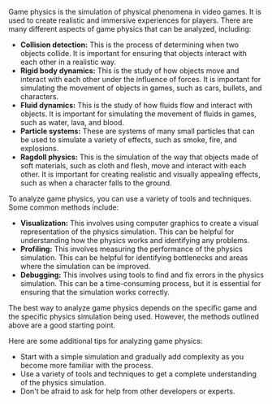 Game physics is the simulation of physical phenomena in video games. It is used to create realistic and immersive experiences for players. There are many different aspects of game physics that can be analyzed, including:

- **Collision detection:** This is the process of determining when two objects collide. It is important for ensuring that objects interact with each other in a realistic way.
- **Rigid body dynamics:** This is the study of how objects move and interact with each other under the influence of forces. It is important for simulating the movement of objects in games, such as cars, bullets, and characters.
- **Fluid dynamics:** This is the study of how fluids flow and interact with objects. It is important for simulating the movement of fluids in games, such as water, lava, and blood.
- **Particle systems:** These are systems of many small particles that can be used to simulate a variety of effects, such as smoke, fire, and explosions.
- **Ragdoll physics:** This is the simulation of the way that objects made of soft materials, such as cloth and flesh, move and interact with each other. It is important for creating realistic and visually appealing effects, such as when a character falls to the ground.

To analyze game physics, you can use a variety of tools and techniques. Some common methods include:

- **Visualization:** This involves using computer graphics to create a visual representation of the physics simulation. This can be helpful for understanding how the physics works and identifying any problems.
- **Profiling:** This involves measuring the performance of the physics simulation. This can be helpful for identifying bottlenecks and areas where the simulation can be improved.
- **Debugging:** This involves using tools to find and fix errors in the physics simulation. This can be a time-consuming process, but it is essential for ensuring that the simulation works correctly.

The best way to analyze game physics depends on the specific game and the specific physics simulation being used. However, the methods outlined above are a good starting point.

Here are some additional tips for analyzing game physics:

- Start with a simple simulation and gradually add complexity as you become more familiar with the process.
- Use a variety of tools and techniques to get a complete understanding of the physics simulation.
- Don't be afraid to ask for help from other developers or experts.